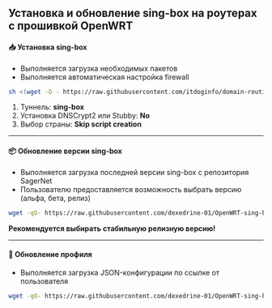 ## Установка и обновление sing-box на роутерах с прошивкой OpenWRT

#### 📥 Установка sing-box

- Выполняется загрузка необходимых пакетов
- Выполняется автоматическая настройка firewall

```bash
sh <(wget -O - https://raw.githubusercontent.com/itdoginfo/domain-routing-openwrt/master/getdomains-install.sh)
```

1. Туннель: **sing-box**
2. Установка DNSCrypt2 или Stubby: **No**
3. Выбор страны: **Skip script creation**

------------

#### 📦 Обновление версии sing-box

- Выполняется загрузка последней версии sing-box с репозитория SagerNet
- Пользователю предоставляется возможность выбрать версию (альфа, бета, релиз)

```bash
wget -qO- https://raw.githubusercontent.com/dexedrine-01/OpenWRT-sing-box/main/update_sing-box.sh | sh
```
**Рекомендуется выбирать стабильную релизную версию!**

------------

#### 🔄 Обновление профиля

- Выполняется загрузка JSON-конфигурации по ссылке от пользователя

```bash
wget -qO- https://raw.githubusercontent.com/dexedrine-01/OpenWRT-sing-box/main/update_config.sh | sh
```
